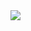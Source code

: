 <!DOCTYPE html>
<html lang="pt-BR">
  <head>
    <meta charset="UTF-8">
  </head>
  <body>
    <img src="https://drive.google.com/file/d/1yIJQodCIkC_hg9i6Jg1YeynmgIb7bZDT/view?usp=drivesdk">
  </body>
</html>
